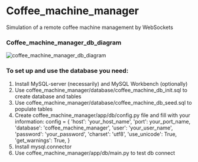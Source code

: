 # Coffee_machine_manager
Simulation of a remote coffee machine management by WebSockets
### Coffee_machine_manager_db_diagram


![coffee_machine_manager_db_diagram](https://user-images.githubusercontent.com/56352901/76962995-f0ee9f80-6928-11ea-9b0b-80deabacba98.png)

### To set up and use the database you need:
1. Install MySQL-server (necessarily) and MySQL Workbench (optionally)
2. Use coffee_machine_manager/database/coffee_machine_db_init.sql to create database and tables
3. Use coffee_machine_manager/database/coffee_machine_db_seed.sql to populate tables
4. Create coffee_machine_manager/app/db/config.py file and fill with your information:
config = {
    'host': 'your_host_name',
    'port': your_port_name,
    'database': 'coffee_machine_manager',
    'user': 'your_user_name',
    'password': 'your_password',
    'charset': 'utf8',
    'use_unicode': True,
    'get_warnings': True,
} 
5. Install mysql.connector
6. Use coffee_machine_manager/app/db/main.py  to test db connect
